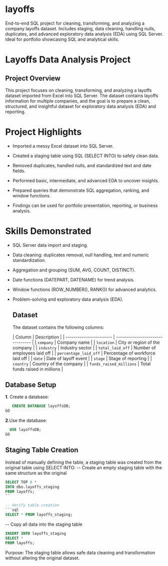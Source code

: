 # layoffs
End-to-end SQL project for cleaning, transforming, and analyzing a company layoffs dataset. Includes staging, data cleaning, handling nulls, duplicates, and advanced exploratory data analysis (EDA) using SQL Server. Ideal for portfolio showcasing SQL and analytical skills.

# Layoffs Data Analysis Project
## Project Overview
This project focuses on cleaning, transforming, and analyzing a layoffs dataset imported from Excel into SQL Server. The dataset contains layoffs information for multiple companies, and the goal is to prepare a clean, structured, and insightful dataset for exploratory data analysis (EDA) and reporting.

# Project Highlights

 * Imported a messy Excel dataset into SQL Server.

* Created a staging table using SQL (SELECT INTO) to safely clean data.

* Removed duplicates, handled nulls, and standardized text and date fields.

* Performed basic, intermediate, and advanced EDA to uncover insights.

* Prepared queries that demonstrate SQL aggregation, ranking, and window functions.

* Findings can be used for portfolio presentation, reporting, or business analysis.
  
# Skills Demonstrated

* SQL Server data import and staging.

* Data cleaning: duplicates removal, null handling, text and numeric standardization.

* Aggregation and grouping (SUM, AVG, COUNT, DISTINCT).

* Date functions (DATEPART, DATENAME) for trend analysis.

* Window functions (ROW_NUMBER(), RANK()) for advanced analytics.

* Problem-solving and exploratory data analysis (EDA).

  ## Dataset
  The dataset contains the following columns:

  | Column                  | Description                      |
| ----------------------- | -------------------------------- |
| `company`               | Company name                     |
| `location`              | City or region of the company    |
| `industry`              | Industry sector                  |
| `total_laid_off`        | Number of employees laid off     |
| `percentage_laid_off`   | Percentage of workforce laid off |
| `date`                  | Date of layoff event             |
| `stage`                 | Stage of reporting               |
| `country`               | Country of the company           |
| `funds_raised_millions` | Total funds raised in millions   |

## Database Setup

**1**. Create a database:
```sql
   CREATE DATABASE layoffsDB;
GO
```
**2**.Use the database:
```sql
  USE layoffsDB;
GO
```
## Staging Table Creation
Instead of manually defining the table, a staging table was created from the original table using SELECT INTO:
-- Create an empty staging table with the same structure as the original
```sql
SELECT TOP 0 *
INTO dbo.layoffs_staging
FROM layoffs;
``

-- Verify table creation
```sql
SELECT * FROM layoffs_staging;
```

-- Copy all data into the staging table
```sql
INSERT INTO layoffs_staging
SELECT *
FROM layoffs;
```
Purpose: The staging table allows safe data cleaning and transformation without altering the original dataset.

